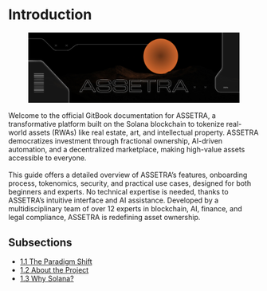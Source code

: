 # Introduction

<figure><img src=".gitbook/assets/ASSETRA-6.jpg" alt=""><figcaption></figcaption></figure>

Welcome to the official GitBook documentation for ASSETRA, a transformative platform built on the Solana blockchain to tokenize real-world assets (RWAs) like real estate, art, and intellectual property. ASSETRA democratizes investment through fractional ownership, AI-driven automation, and a decentralized marketplace, making high-value assets accessible to everyone. \
\
This guide offers a detailed overview of ASSETRA’s features, onboarding process, tokenomics, security, and practical use cases, designed for both beginners and experts. No technical expertise is needed, thanks to ASSETRA’s intuitive interface and AI assistance. Developed by a multidisciplinary team of over 12 experts in blockchain, AI, finance, and legal compliance, ASSETRA is redefining asset ownership.

## Subsections

* [1.1 The Paradigm Shift](1.1-The-Paradigm-Shift.md)
* [1.2 About the Project](1.2-About-the-Project.md)
* [1.3 Why Solana?](1.3-Why-Solana.md)
